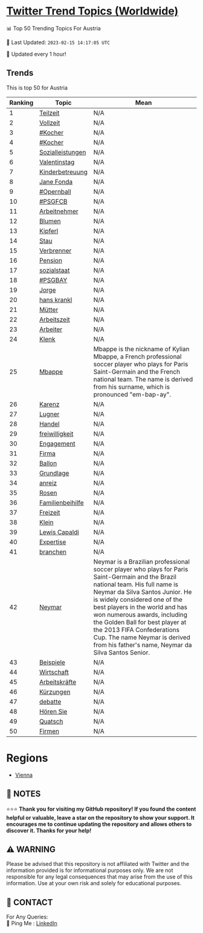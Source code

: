 [Twitter Trend Topics (Worldwide)](https://github.com/ErcinDedeoglu/Twitter-Trend-Topics)
==========


📊 Top 50 Trending Topics For Austria

📆 Last Updated: `2023-02-15 14:17:05 UTC`

🔧 Updated every 1 hour!


## Trends

This is top 50 for Austria

| Ranking | Topic | Mean |
| ------- | ------------ | ------------ |
| 1 | [Teilzeit](http://twitter.com/search?q=Teilzeit) | N/A |
| 2 | [Vollzeit](http://twitter.com/search?q=Vollzeit) | N/A |
| 3 | [#Kocher](http://twitter.com/search?q=%23Kocher) | N/A |
| 4 | [#Kocher](http://twitter.com/search?q=%23Kocher) | N/A |
| 5 | [Sozialleistungen](http://twitter.com/search?q=Sozialleistungen) | N/A |
| 6 | [Valentinstag](http://twitter.com/search?q=Valentinstag) | N/A |
| 7 | [Kinderbetreuung](http://twitter.com/search?q=Kinderbetreuung) | N/A |
| 8 | [Jane Fonda](http://twitter.com/search?q=Jane+Fonda) | N/A |
| 9 | [#Opernball](http://twitter.com/search?q=%23Opernball) | N/A |
| 10 | [#PSGFCB](http://twitter.com/search?q=%23PSGFCB) | N/A |
| 11 | [Arbeitnehmer](http://twitter.com/search?q=Arbeitnehmer) | N/A |
| 12 | [Blumen](http://twitter.com/search?q=Blumen) | N/A |
| 13 | [Kipferl](http://twitter.com/search?q=Kipferl) | N/A |
| 14 | [Stau](http://twitter.com/search?q=Stau) | N/A |
| 15 | [Verbrenner](http://twitter.com/search?q=Verbrenner) | N/A |
| 16 | [Pension](http://twitter.com/search?q=Pension) | N/A |
| 17 | [sozialstaat](http://twitter.com/search?q=sozialstaat) | N/A |
| 18 | [#PSGBAY](http://twitter.com/search?q=%23PSGBAY) | N/A |
| 19 | [Jorge](http://twitter.com/search?q=Jorge) | N/A |
| 20 | [hans krankl](http://twitter.com/search?q=hans+krankl) | N/A |
| 21 | [Mütter](http://twitter.com/search?q=M%c3%bctter) | N/A |
| 22 | [Arbeitszeit](http://twitter.com/search?q=Arbeitszeit) | N/A |
| 23 | [Arbeiter](http://twitter.com/search?q=Arbeiter) | N/A |
| 24 | [Klenk](http://twitter.com/search?q=Klenk) | N/A |
| 25 | [Mbappe](http://twitter.com/search?q=Mbappe) | Mbappe is the nickname of Kylian Mbappe, a French professional soccer player who plays for Paris Saint-Germain and the French national team. The name is derived from his surname, which is pronounced "em-bap-ay". |
| 26 | [Karenz](http://twitter.com/search?q=Karenz) | N/A |
| 27 | [Lugner](http://twitter.com/search?q=Lugner) | N/A |
| 28 | [Handel](http://twitter.com/search?q=Handel) | N/A |
| 29 | [freiwilligkeit](http://twitter.com/search?q=freiwilligkeit) | N/A |
| 30 | [Engagement](http://twitter.com/search?q=Engagement) | N/A |
| 31 | [Firma](http://twitter.com/search?q=Firma) | N/A |
| 32 | [Ballon](http://twitter.com/search?q=Ballon) | N/A |
| 33 | [Grundlage](http://twitter.com/search?q=Grundlage) | N/A |
| 34 | [anreiz](http://twitter.com/search?q=anreiz) | N/A |
| 35 | [Rosen](http://twitter.com/search?q=Rosen) | N/A |
| 36 | [Familienbeihilfe](http://twitter.com/search?q=Familienbeihilfe) | N/A |
| 37 | [Freizeit](http://twitter.com/search?q=Freizeit) | N/A |
| 38 | [Klein](http://twitter.com/search?q=Klein) | N/A |
| 39 | [Lewis Capaldi](http://twitter.com/search?q=Lewis+Capaldi) | N/A |
| 40 | [Expertise](http://twitter.com/search?q=Expertise) | N/A |
| 41 | [branchen](http://twitter.com/search?q=branchen) | N/A |
| 42 | [Neymar](http://twitter.com/search?q=Neymar) | Neymar is a Brazilian professional soccer player who plays for Paris Saint-Germain and the Brazil national team. His full name is Neymar da Silva Santos Junior. He is widely considered one of the best players in the world and has won numerous awards, including the Golden Ball for best player at the 2013 FIFA Confederations Cup. The name Neymar is derived from his father's name, Neymar da Silva Santos Senior. |
| 43 | [Beispiele](http://twitter.com/search?q=Beispiele) | N/A |
| 44 | [Wirtschaft](http://twitter.com/search?q=Wirtschaft) | N/A |
| 45 | [Arbeitskräfte](http://twitter.com/search?q=Arbeitskr%c3%a4fte) | N/A |
| 46 | [Kürzungen](http://twitter.com/search?q=K%c3%bcrzungen) | N/A |
| 47 | [debatte](http://twitter.com/search?q=debatte) | N/A |
| 48 | [Hören Sie](http://twitter.com/search?q=H%c3%b6ren+Sie) | N/A |
| 49 | [Quatsch](http://twitter.com/search?q=Quatsch) | N/A |
| 50 | [Firmen](http://twitter.com/search?q=Firmen) | N/A |



# Regions

* [Vienna](</Austria/Vienna.md>)



## 📝 NOTES

⭐⭐⭐ **Thank you for visiting my GitHub repository! If you found the content helpful or valuable, leave a star on the repository to show your support. It encourages me to continue updating the repository and allows others to discover it. Thanks for your help!**


## ⚠️ WARNING

Please be advised that this repository is not affiliated with Twitter and the information provided is for informational purposes only. We are not responsible for any legal consequences that may arise from the use of this information. Use at your own risk and solely for educational purposes.


## 📨 CONTACT

 For Any Queries:  
            🏓 Ping Me : [LinkedIn](https://www.linkedin.com/in/ercindedeoglu/)
